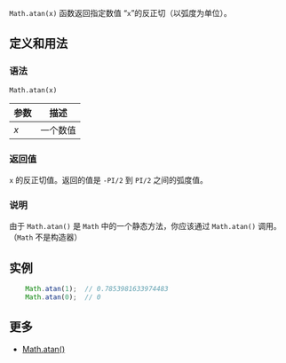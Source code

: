`Math.atan(x)` 函数返回指定数值 “`x`”的反正切（以弧度为单位）。

## 定义和用法

### 语法

`Math.atan(x)`

| 参数 | 描述 |
| --- | --- |
| _x_ | 一个数值 |

### 返回值

`x` 的反正切值。返回的值是 `-PI/2` 到 `PI/2` 之间的弧度值。

### 说明

由于 `Math.atan()` 是 `Math` 中的一个静态方法，你应该通过 `Math.atan()` 调用。（`Math` 不是构造器）

## 实例

```javascript
    Math.atan(1);  // 0.7853981633974483
    Math.atan(0);  // 0
```

## 更多

*   [Math.atan()](https://developer.mozilla.org/zh-CN/docs/Web/JavaScript/Reference/Global_Objects/Math/atan)
